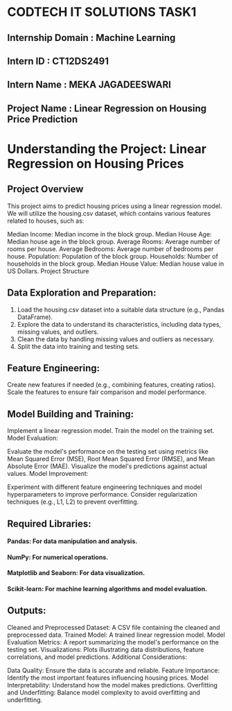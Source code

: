 # CODTECH IT SOLUTIONS TASK1
## Internship Domain : Machine Learning
## Intern ID : CT12DS2491
## Intern Name : MEKA JAGADEESWARI
## Project Name : Linear Regression on Housing Price Prediction
# Understanding the Project: Linear Regression on Housing Prices

## Project Overview

This project aims to predict housing prices using a linear regression model. We will utilize the housing.csv dataset, which contains various features related to houses, such as:

Median Income: Median income in the block group.
Median House Age: Median house age in the block group.
Average Rooms: Average number of rooms per house.
Average Bedrooms: Average number of bedrooms per house.
Population: Population of the block group.
Households: Number of households in the block group.
Median House Value: Median house value in US Dollars.
Project Structure

## Data Exploration and Preparation:

1. Load the housing.csv dataset into a suitable data structure (e.g., Pandas DataFrame).
2. Explore the data to understand its characteristics, including data types, missing values, and outliers.
3. Clean the data by handling missing values and outliers as necessary.
4. Split the data into training and testing sets.

## Feature Engineering:

Create new features if needed (e.g., combining features, creating ratios).
Scale the features to ensure fair comparison and model performance.
## Model Building and Training:

Implement a linear regression model.
Train the model on the training set.
Model Evaluation:

Evaluate the model's performance on the testing set using metrics like Mean Squared Error (MSE), Root Mean Squared Error (RMSE), and Mean Absolute Error (MAE).
Visualize the model's predictions against actual values.
Model Improvement:

Experiment with different feature engineering techniques and model hyperparameters to improve performance.
Consider regularization techniques (e.g., L1, L2) to prevent overfitting.

## Required Libraries:

#### Pandas: For data manipulation and analysis.
#### NumPy: For numerical operations.
#### Matplotlib and Seaborn: For data visualization.
#### Scikit-learn: For machine learning algorithms and model evaluation.   

## Outputs:

Cleaned and Preprocessed Dataset: A CSV file containing the cleaned and preprocessed data.
Trained Model: A trained linear regression model.
Model Evaluation Metrics: A report summarizing the model's performance on the testing set.
Visualizations: Plots illustrating data distributions, feature correlations, and model predictions.
Additional Considerations:

Data Quality: Ensure the data is accurate and reliable.
Feature Importance: Identify the most important features influencing housing prices.
Model Interpretability: Understand how the model makes predictions.
Overfitting and Underfitting: Balance model complexity to avoid overfitting and underfitting.
